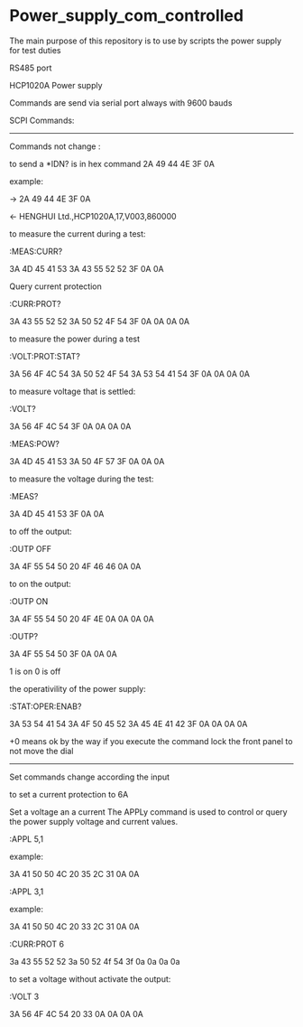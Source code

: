 # Power_supply_com_controlled

The main purpose of this repository is to use by scripts the power supply for test duties


RS485 port

HCP1020A Power supply

Commands are send via serial port always with 9600 bauds

SCPI Commands:

----------------------------------------------------
Commands not change : 

to send a *IDN? is in hex command 2A 49 44 4E 3F 0A

example:

-> 2A 49 44 4E 3F 0A

<- HENGHUI Ltd.,HCP1020A,17,V003,860000



to measure the current during a test:

:MEAS:CURR?

3A 4D 45 41 53 3A 43 55 52 52 3F 0A 0A

Query current protection

:CURR:PROT?

3A 43 55 52 52 3A 50 52 4F 54 3F 0A 0A 0A 0A


to measure the power during a test

:VOLT:PROT:STAT?

3A 56 4F 4C 54 3A 50 52 4F 54 3A 53 54 41 54 3F 0A 0A 0A 0A


to measure voltage that is settled:

:VOLT?

3A 56 4F 4C 54 3F 0A 0A 0A 0A


:MEAS:POW?

3A 4D 45 41 53 3A 50 4F 57 3F 0A 0A 0A

to measure the voltage during the test:

:MEAS?

3A 4D 45 41 53 3F 0A 0A


to off the output:

:OUTP OFF

3A 4F 55 54 50 20 4F 46 46 0A 0A

to on the output:

:OUTP ON

3A 4F 55 54 50 20 4F 4E 0A 0A 0A 0A

:OUTP?

3A 4F 55 54 50 3F 0A 0A 0A

1 is on 0 is off 

the operativility of the power supply:

:STAT:OPER:ENAB?

3A 53 54 41 54 3A 4F 50 45 52 3A 45 4E 41 42 3F 0A 0A 0A 0A

+0   means ok
by the way if you execute the command lock the front panel to not move the dial


------------------------------------------------------------------------------------------
Set commands change according the input 

to set a current protection to 6A

Set a voltage an a current
The APPLy command is used to control or query the power supply voltage and current values.

:APPL 5,1

example:

3A 41 50 50 4C 20 35 2C 31 0A 0A

:APPL 3,1

example:


3A 41 50 50 4C 20 33 2C 31 0A 0A

:CURR:PROT 6

3a 43 55 52 52 3a 50 52 4f 54 3f 0a 0a 0a 0a

to set a voltage without activate the output:

:VOLT 3

3A 56 4F 4C 54 20 33 0A 0A 0A 0A












